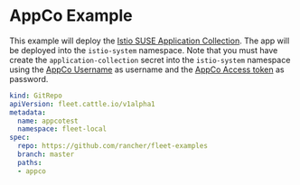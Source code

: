 # AppCo Example

This example will deploy the [Istio SUSE Application Collection](https://apps.rancher.io/applications/istio). 
The app will be deployed into the `istio-system` namespace. Note that you must have create the `application-collection` secret into the `istio-system` namespace using the [AppCo Username](https://apps.rancher.io/settings/profile) as username and the [AppCo Access token](https://apps.rancher.io/settings/access-tokens) as password.

```yaml
kind: GitRepo
apiVersion: fleet.cattle.io/v1alpha1
metadata:
  name: appcotest
  namespace: fleet-local
spec:
  repo: https://github.com/rancher/fleet-examples
  branch: master
  paths:
  - appco
```